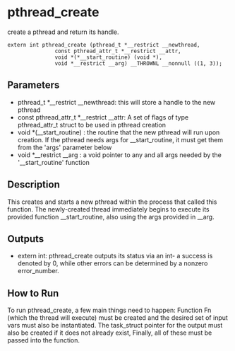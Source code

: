 # pthread_create
create a pthread and return its handle.

```
extern int pthread_create (pthread_t *__restrict __newthread,
			   const pthread_attr_t *__restrict __attr,
			   void *(*__start_routine) (void *),
			   void *__restrict __arg) __THROWNL __nonnull ((1, 3));
```

## Parameters
* pthread_t *__restrict __newthread: this will store a handle to the new pthread 
* const pthread_attr_t *__restrict __attr: A set of flags of type pthread_attr_t struct to be used in pthread creation 
* void *(__start_routine) : the routine that the new pthread will run upon creation. If the pthread needs args for __start_routine, it must get them from the 'args' parameter below
* void *__restrict __arg : a void pointer to any and all args needed by the '__start_routine' function

## Description
This creates and starts a new pthread within the process that called this function. The newly-created thread immediately begins to execute its provided function __start_routine, also using the args provided in __arg.

## Outputs
* extern int: pthread_create outputs its status via an int- a success is denoted by 0, while other errors can be determined by a nonzero error_number. 

## How to Run
To run pthread_create, a few main things need to happen: Function Fn (which the thread will execute) must be created and the desired set of input vars must also be instantiated. The task_struct pointer for the output must also be created if it does not already exist, Finally, all of these must be passed into the function.

